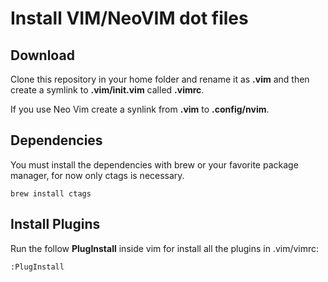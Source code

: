 # Install VIM/NeoVIM dot files

## Download

Clone this repository in your home folder and rename it as **.vim** and then create a symlink to **.vim/init.vim** called **.vimrc**.

If you use Neo Vim create a synlink from **.vim** to **.config/nvim**.

## Dependencies

You must install the dependencies with brew or your favorite package manager, for now only ctags is necessary.

    brew install ctags

## Install Plugins

Run the follow **PlugInstall** inside vim for install all the plugins in .vim/vimrc:

    :PlugInstall
